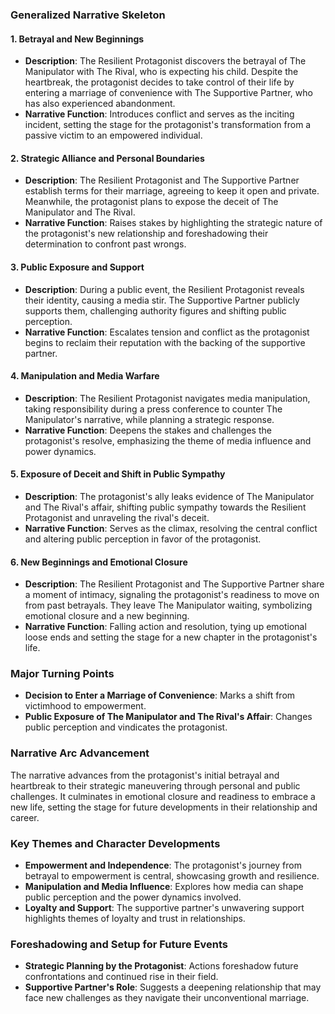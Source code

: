 ### Generalized Narrative Skeleton

#### 1. Betrayal and New Beginnings
- **Description**: The Resilient Protagonist discovers the betrayal of The Manipulator with The Rival, who is expecting his child. Despite the heartbreak, the protagonist decides to take control of their life by entering a marriage of convenience with The Supportive Partner, who has also experienced abandonment.
- **Narrative Function**: Introduces conflict and serves as the inciting incident, setting the stage for the protagonist's transformation from a passive victim to an empowered individual.

#### 2. Strategic Alliance and Personal Boundaries
- **Description**: The Resilient Protagonist and The Supportive Partner establish terms for their marriage, agreeing to keep it open and private. Meanwhile, the protagonist plans to expose the deceit of The Manipulator and The Rival.
- **Narrative Function**: Raises stakes by highlighting the strategic nature of the protagonist's new relationship and foreshadowing their determination to confront past wrongs.

#### 3. Public Exposure and Support
- **Description**: During a public event, the Resilient Protagonist reveals their identity, causing a media stir. The Supportive Partner publicly supports them, challenging authority figures and shifting public perception.
- **Narrative Function**: Escalates tension and conflict as the protagonist begins to reclaim their reputation with the backing of the supportive partner.

#### 4. Manipulation and Media Warfare
- **Description**: The Resilient Protagonist navigates media manipulation, taking responsibility during a press conference to counter The Manipulator's narrative, while planning a strategic response.
- **Narrative Function**: Deepens the stakes and challenges the protagonist's resolve, emphasizing the theme of media influence and power dynamics.

#### 5. Exposure of Deceit and Shift in Public Sympathy
- **Description**: The protagonist's ally leaks evidence of The Manipulator and The Rival's affair, shifting public sympathy towards the Resilient Protagonist and unraveling the rival's deceit.
- **Narrative Function**: Serves as the climax, resolving the central conflict and altering public perception in favor of the protagonist.

#### 6. New Beginnings and Emotional Closure
- **Description**: The Resilient Protagonist and The Supportive Partner share a moment of intimacy, signaling the protagonist's readiness to move on from past betrayals. They leave The Manipulator waiting, symbolizing emotional closure and a new beginning.
- **Narrative Function**: Falling action and resolution, tying up emotional loose ends and setting the stage for a new chapter in the protagonist's life.

### Major Turning Points
- **Decision to Enter a Marriage of Convenience**: Marks a shift from victimhood to empowerment.
- **Public Exposure of The Manipulator and The Rival's Affair**: Changes public perception and vindicates the protagonist.

### Narrative Arc Advancement
The narrative advances from the protagonist's initial betrayal and heartbreak to their strategic maneuvering through personal and public challenges. It culminates in emotional closure and readiness to embrace a new life, setting the stage for future developments in their relationship and career.

### Key Themes and Character Developments
- **Empowerment and Independence**: The protagonist's journey from betrayal to empowerment is central, showcasing growth and resilience.
- **Manipulation and Media Influence**: Explores how media can shape public perception and the power dynamics involved.
- **Loyalty and Support**: The supportive partner's unwavering support highlights themes of loyalty and trust in relationships.

### Foreshadowing and Setup for Future Events
- **Strategic Planning by the Protagonist**: Actions foreshadow future confrontations and continued rise in their field.
- **Supportive Partner's Role**: Suggests a deepening relationship that may face new challenges as they navigate their unconventional marriage.